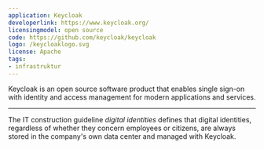```yaml
---
application: Keycloak
developerlink: https://www.keycloak.org/
licensingmodel: open source
code: https://github.com/keycloak/keycloak
logo: /keycloaklogo.svg
license: Apache
tags:
- infrastruktur
---
```


Keycloak is an open source software product that enables single sign-on with identity and access management for modern applications and services.

---

The IT construction guideline *digital identities* defines that digital identities, regardless of whether they concern employees or citizens, are always stored in the company's own data center and managed with Keycloak.

